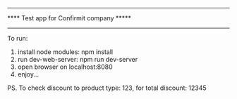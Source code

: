 *****************************************
**** Test app for Confirmit company *****
*****************************************
To run:
1. install node modules: npm install
2. run dev-web-server: npm run dev-server
3. open browser on localhost:8080
4. enjoy...

PS. To check discount to product type: 123, for total discount: 12345